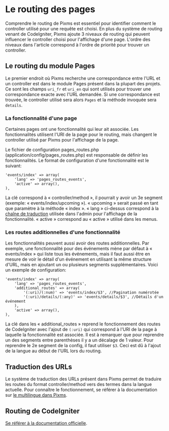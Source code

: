 # Le routing des pages

Comprendre le routing de Pixms est essentiel pour identifier comment le controller utilisé pour une requête est choisi. En plus du système de routing venant de CodeIgniter, Pixms ajoute 3 niveaux de routing qui peuvent influencer le controller choisi pour l'affichage d'une page. L'ordre des niveaux dans l'article correspond à l'ordre de priorité pour trouver un controller.

Le routing du module Pages
--------------------------

Le premier endroit où Pixms recherche une correspondance entre l'URL et un controller est dans le module Pages présent dans la plupart des projets. Ce sont les champs `uri_fr` et `uri_en` qui sont utilisés pour trouver une correspondance exacte avec l'URL demandée. Si une correspondance est trouvée, le controller utilisé sera alors `Pages` et la méthode invoquée sera `details`.

### La fonctionnalité d'une page

Certaines pages ont une fonctionnalité qui leur ait associée. Les fonctionnalités utilisent l'URI de la page pour le routing, mais changent le controller utilisé par Pixms pour l'affichage de la page.

Le fichier de configuration pages_routes.php (application/config/pages_routes.php) est responsable de définir les fonctionnalités. Le format de configuration d'une fonctionnalité est le suivant:

    'events/index' => array(
        'lang' => 'pages_routes_events',
        'active' => array(),
    ),

La clé correspond à « controller/method », il pourrait y avoir un 3e segment (exemple: « events/index/upcoming »). « upcoming » serait passé en tant que paramètre à la méthode « index ». « lang » ci-dessus correspond à la [chaîne de traduction](06-langues) utilisée dans l'admin pour l'affichage de la fonctionnalité. « active » correspond au « active » utilisé dans les menus.

### Les routes additionnelles d'une fonctionnalité

Les fonctionnalités peuvent aussi avoir des routes additionnelles. Par exemple, une fonctionnalité pour des événements mène par défaut à « events/index » qui liste tous les événements, mais il faut aussi être en mesure de voir le détail d'un événement en utilisant la même structure d'URL, mais en ajoutant un ou plusieurs segments supplémentaires. Voici un exemple de configuration:

    'events/index' => array(
        'lang' => 'pages_routes_events',
        'additional_routes' => array(
            '(:uri)/(:num)' => 'events/index/$3', //Pagination numérotée
            '(:uri)/details/(:any)' => 'events/details/$3', //Détails d'un événement
        ),
        'active' => array(),
    ),

La clé dans les « additional_routes » reprend le fonctionnement des routes de CodeIgniter avec l'ajout de `(:uri)` qui correspond à l'URI de la page à laquelle la fonctionnalité est associée. Il est à remarquer que pour reprendre un des segments entre parenthèses il y a un décalage de 1 valeur. Pour reprendre le 2e segment de la config, il faut utiliser `$3`. Ceci est dû à l'ajout de la langue au début de l'URL lors du routing.

Traduction des URLs
-------------------

Le système de traduction des URLs présent dans Pixms permet de traduire les routes du format controller/method vers des termes dans la langue actuelle. Pour connaître le fonctionnement, se référer à la documentation sur [le multilingue dans Pixms](06-langues).

Routing de CodeIgniter
----------------------

[Se référer à la documentation officielle](https://www.codeigniter.com/userguide3/general/routing.html).
